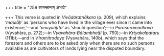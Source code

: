 +++
title = "259 सामन्तानाम् अभावे"

+++
This verse is quoted in *Vivādaratnākara* (p. 209), which explains
‘*maulāḥ*’ as ‘persons who have lived in the village ever since it came
into existence,’—and ‘*anuyuñjīta*’ as ‘should question’;—in
*Parāśaramādhava* (Vyvahāra, p. 272);—in *Vyavahāra-Bālambhaṭṭī* (p.
790);—in *Kṛtyakalpataru* (111b);—and in *Vīramitrodaya* (Vyavahāra,
140b), which says that the foresters and others are to be asked only
when there are no such persons available as are cultivators of lands
lying near the disputed boundary.


